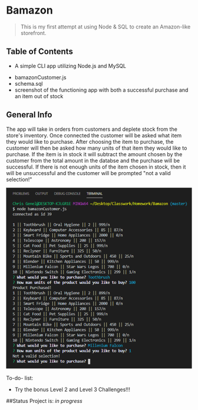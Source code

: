 # Bamazon
> This is my first attempt at using Node & SQL to create an Amazon-like storefront.

## Table of Contents
* A simple CLI app utilizing Node.js and MySQL
- bamazonCustomer.js
- schema.sql
- screenshot of the functioning app with both a successful purchase and an item out of stock

## General Info
The app will take in orders from customers and deplete stock from the store's inventory. Once connected the customer will be asked what item they would like to purchase. After choosing the item to purchase, the customer will then be asked how many units of that item they would like to purchase. If the item is in stock it will subtract the amount chosen by the customer from the total amount in the databse and the purchase will be successful. If there is not enough units of the item chosen in stock, then it will be unsuccessful and the customer will be prompted "not a valid selection!"

![App Screenshot](/pictures/bamazon_Screenshot.png)

To-do- list:
* Try the bonus Level 2 and Level 3 Challenges!!!

##Status
Project is: _in progress_